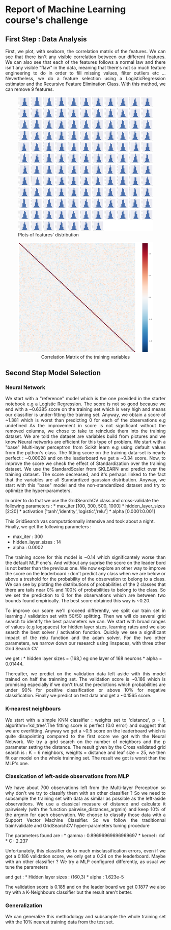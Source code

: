 # Report of Machine Learning course's challenge

## First Step : Data Analysis
<p align="justify">
First, we plot, with seaborn, the correlation matrix of the features. We can see that there isn't any visible correlation between our different features.
We can also see that each of the features follows a normal law and there isn't any visible "flaw" in the data, meaning that there's not so much feature engineering to do in order to fill missing values, filter outliers etc ...
Nevertheless, we do a feature selection using a LogisticRegression estimator and the Recursive Feature Elimination Class.
With this method, we can remove 9 features. 
</p>
<figure>
<img src="challenge/dist.png" alt="Plots of features' distribution>
<figcaption align="center">Plots of features' distribution</figcaption>
</figure>
<figure>
<img src="challenge/corr.png" alt="Correlation matrix of the variables">
<figcaption align="center">Correlation Matrix of the training variables</figcaption>
</figure>

## Second Step Model Selection
### Neural Network
<p align="justify">
We start with a "reference" model which is the one provided in the starter notebook e.g a Logistic Regression.
The score is not so good because we end with a ~0.6385 score on the training set which is very high and means our classifier is under-fitting the training set.
Anyway, we obtain a score of ~1.381 which is worst than predicting 0 for each of the observations e.g undefined  
As the improvement in score is not significant without the removed columns, we chose to take to reinclude them into 
the training dataset.
We are told the dataset are variables build from pictures and we know Neural networks are efficient for this type of 
problem. We start with a "base" Multi-layer perceptron from Scikit learn e.g using default values from the python's class.
The fitting score on the training data-set is nearly perfect : ~0.00028 and on the leaderboard we get a ~0.34 score.
Now, to improve the score we check the effect of Standardization over the training dataset. We use the StandardScaler from SKLEARN
and predict over the training dataset. The score decreased, and it's perhaps linked to the fact that the variables are all Standardized
gaussian distribution. 
Anyway, we start with this "base" model and the non-standardized dataset and try to optimize the hyper-parameters.
</p>
In order to do that we use the GridSearchCV class and cross-validate the following parameters : 
* max_iter [100, 300, 500, 1000]
* hidden_layer_sizes [2:20]
* activation ['tanh','identity','logistic','relu']
* alpha [0.0001:0.001]

This GridSearch vas computationnally intensive and took about a night. Finally, we get the following parameters :
* max_iter : 300
* hidden_layer_sizes : 14
* alpha : 0.0002

<p align="justify">
The training score for this model is ~0.14 which significantely worse than the default MLP one's. And without any suprise the score
on the leader bord is not better than the previous one.
We now explore an other way to improve the score on the leaderboard : don't predict any class when we are below or above a treshold
for the probability of the observation to belong to a class.
We can see by plotting the distributions of probabilities of the 2 classes that there are tails near 0% and 100% of probabilities to belong to the class.
So we set the prediction to 0 for the observations which are between two bounds found empirically. The best score obtained this way is
~0.20.
</p>

<p align="justify">
To improve our score we'll proceed differently, we split our train set in learning / validation set with 50/50 splitting. Then we will do 
several grid search to identify the best parameters we can. We start with broad ranges of values (e.g logspaces) for hidden layer sizes,
learning rates and we also search the best solver / activation function. Quickly we see a significant impact of the relu function and the
adam solver. For the two other parameters, we narrow down our research using linspaces, with three other Grid Search CV </p> we get :
* hidden layer sizes = (168,) eg one layer of 168 neurons
* alpha = 0.01444.
<p align="justify">Thereafter, we predict on the validation data left aside with this model
trained on half the trainning set. The validation score is ~0.186 which is promising especially if we don't trust the predictions which 
probabilities are under 90% for positive classification or above 10% for negative classification. Finally we predict on test data and get
a ~0.1565 score.
</p>   


### K-nearest neighbours
<p align ="justify">
We start with a simple KNN classifier : weights set to 'distance', p = 1, algorithm='kd_tree'.The fitting score is perfect (0.0 error) and suggest that we are overfitting. Anyway
we get a ~0.5 score on the leaderboard which is quite disapointing compared to the first score we got with the Neural Network.   
We try a grid search on the number of neighbors and the p parameter setting the distance.
The result given by the Cross validated grid search is : K = 6 neighbors, weights = distance and leaf size = 25, we then fit our model on the 
whole trainning set. The result we got is worst than the MLP's one.


### Classication of left-aside observations from MLP
<p align = "justify"> We have about 700 observations left from the Multi-layer Perceptron so why don't we try to classify them  with an other
classifier ? So we need to subsample the training set with data as similar as possible as the left-aside observations. We use a classical
measure of distance and calculate it pairwisely (with the function pairwise_distances_argmin) and keep 10% of the argmin for each observation.
We choose to classify those data with a Support Vector Machine Classifier. So we follow the traditionnal train/validate and GridSearchCV
hyper-parameters tuning procedure
</p> 
The parameters found are :
* gamma : 0.89696969696969697
* kernel : rbf
* C : 2.237
<p align = "justify">Unfortunately, this classifier do to much misclassification errors, even if we got a 0.186 validation score, we only
get a 0.24 on the leaderboard. Maybe with an other classifier ? We try a MLP configured differently, as usual we tune the parameters </p>
and get :
* Hidden layer sizes : (160,3)
* alpha : 1.623e-5
<p align="justify">The validation score is 0.185 and on the leader board we get 0.1877 we also try with a K-Neighbours classifier but the 
result aren't better.   
</p>

### Generalization
<p align="justify">We can generalize this methodology and subsample the whole training set with the 10% nearest training data
from the test set. 

